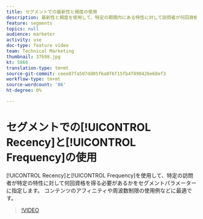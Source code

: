 ```yaml
---
title: セグメントでの最新性と頻度の使用
description: 最新性と頻度を使用して、特定の期間内にある特性に対して訪問者が何回資格を得る必要があるかをセグメントパラメーターに指定します。 コンテンツのアフィニティや周波数制限の使用例などに最適です。
feature: segments
topics: null
audience: marketer
activity: use
doc-type: feature video
team: Technical Marketing
thumbnail: 37698.jpg
kt: 5866
translation-type: tm+mt
source-git-commit: ceee87fa507dd05f6a0f6f15fb4f090426e68ef3
workflow-type: tm+mt
source-wordcount: '86'
ht-degree: 0%

---
```



# セグメントでの[!UICONTROL Recency]と[!UICONTROL Frequency]の使用

[!UICONTROL Recency]と[!UICONTROL Frequency]を使用して、特定の訪問者が特定の特性に対して何回資格を得る必要があるかをセグメントパラメーターに指定します。 コンテンツのアフィニティや周波数制限の使用例などに最適です。

>[!VIDEO](https://video.tv.adobe.com/v/37698/?quality=12&learn=on)
